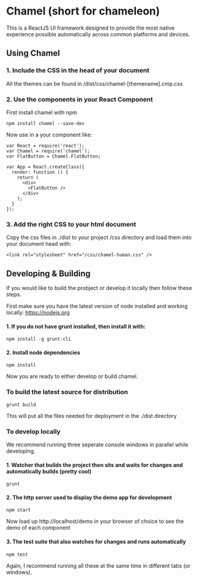 # Chamel (short for chameleon)

This is a ReactJS UI framework designed to provide the most native experience possible automatically across common platforms and devices.

## Using Chamel

### 1. Include the CSS in the head of your document

All the themes can be found in /dist/css/chamel-[themename].cmp.css

### 2. Use the components in your React Component

First install chamel with npm

    npm install chamel --save-dev

Now use in a your component like:

	var React = require('react');
	var Chamel = require('chamel');
	var FlatButton = Chamel.FlatButton;

	var App = React.createClass({
	  render: function () {
	    return (
	      <div>
	      	<FlatButton />
	      </div>
	    );
	  }
	});
	
### 3. Add the right CSS to your html document

Copy the css files in ./dist to your project /css directory and
load them into your document head with:

	<link rel="stylesheet" href="/css/chamel-human.css" />

## Developing & Building

If you would like to build the probject or develop it locally then follow these steps. 

First make sure you have the latest version of node installed and working locally: https://nodejs.org

#### 1. If you do not have grunt installed, then install it with:

    npm install -g grunt-cli

#### 2. Install node dependencies
    
    npm install
    
Now you are ready to either develop or build chamel.

### To build the latest source for distribution


    grunt build

This will put all the files needed for deployment in the ./dist directory

### To develop locally

We recommend running three seperate console windows in parallel while developing.

#### 1. Watcher that builds the project then sits and waits for changes and automatically builds (pretty cool)

    grunt

#### 2. The http server used to display the demo app for development

    npm start

Now load up http://localhost/demo in your browser of choice to see the demo of each component
    
#### 3. The test suite that also watches for changes and runs automatically

    npm test
    
Again, I recommend running all these at the same time in different tabs (or windows).